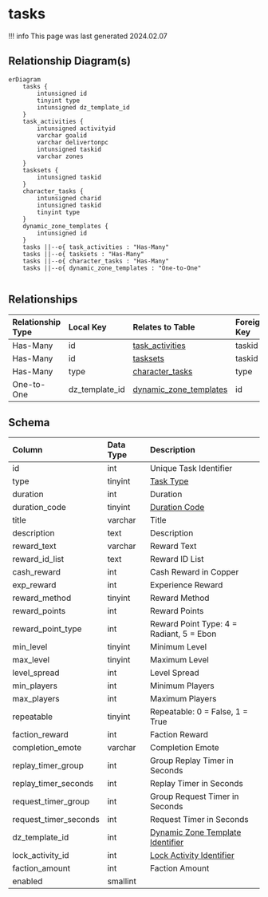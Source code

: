 # tasks

!!! info
	This page was last generated 2024.02.07

## Relationship Diagram(s)

```mermaid
erDiagram
    tasks {
        intunsigned id
        tinyint type
        intunsigned dz_template_id
    }
    task_activities {
        intunsigned activityid
        varchar goalid
        varchar delivertonpc
        intunsigned taskid
        varchar zones
    }
    tasksets {
        intunsigned taskid
    }
    character_tasks {
        intunsigned charid
        intunsigned taskid
        tinyint type
    }
    dynamic_zone_templates {
        intunsigned id
    }
    tasks ||--o{ task_activities : "Has-Many"
    tasks ||--o{ tasksets : "Has-Many"
    tasks ||--o{ character_tasks : "Has-Many"
    tasks ||--o{ dynamic_zone_templates : "One-to-One"


```


## Relationships

| Relationship Type | Local Key | Relates to Table | Foreign Key |
| :--- | :--- | :--- | :--- |
| Has-Many | id | [task_activities](../../schema/tasks/task_activities.md) | taskid |
| Has-Many | id | [tasksets](../../schema/tasks/tasksets.md) | taskid |
| Has-Many | type | [character_tasks](../../schema/characters/character_tasks.md) | type |
| One-to-One | dz_template_id | [dynamic_zone_templates](../../schema/dynamic-zones/dynamic_zone_templates.md) | id |


## Schema

| Column | Data Type | Description |
| :--- | :--- | :--- |
| id | int | Unique Task Identifier |
| type | tinyint | [Task Type](../../../../server/task-system-guide/task-types) |
| duration | int | Duration |
| duration_code | tinyint | [Duration Code](../../../../server/task-system-guide/task-duration-codes) |
| title | varchar | Title |
| description | text | Description |
| reward_text | varchar | Reward Text |
| reward_id_list | text | Reward ID List |
| cash_reward | int | Cash Reward in Copper |
| exp_reward | int | Experience Reward |
| reward_method | tinyint | Reward Method |
| reward_points | int | Reward Points |
| reward_point_type | int | Reward Point Type: 4 = Radiant, 5 = Ebon |
| min_level | tinyint | Minimum Level |
| max_level | tinyint | Maximum Level |
| level_spread | int | Level Spread |
| min_players | int | Minimum Players |
| max_players | int | Maximum Players |
| repeatable | tinyint | Repeatable: 0 = False, 1 = True |
| faction_reward | int | Faction Reward |
| completion_emote | varchar | Completion Emote |
| replay_timer_group | int | Group Replay Timer in Seconds |
| replay_timer_seconds | int | Replay Timer in Seconds |
| request_timer_group | int | Group Request Timer in Seconds |
| request_timer_seconds | int | Request Timer in Seconds |
| dz_template_id | int | [Dynamic Zone Template Identifier](../../schema/dynamic-zones/dynamic_zone_templates.md) |
| lock_activity_id | int | [Lock Activity Identifier](../../schema/tasks/task_activities.md) |
| faction_amount | int | Faction Amount |
| enabled | smallint |  |

